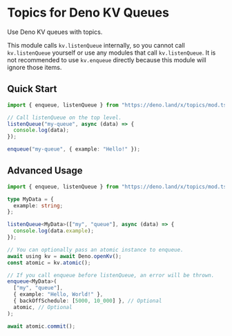 # Topics for Deno KV Queues

Use Deno KV queues with topics.

This module calls `kv.listenQueue` internally, so you cannot call
`kv.listenQueue` yourself or use any modules that call `kv.listenQueue`. It is
not recommended to use `kv.enqueue` directly because this module will ignore
those items.

## Quick Start

```typescript
import { enqueue, listenQueue } from "https://deno.land/x/topics/mod.ts";

// Call listenQueue on the top level.
listenQueue("my-queue", async (data) => {
  console.log(data);
});

enqueue("my-queue", { example: "Hello!" });
```

## Advanced Usage

```typescript
import { enqueue, listenQueue } from "https://deno.land/x/topics/mod.ts";

type MyData = {
  example: string;
};

listenQueue<MyData>(["my", "queue"], async (data) => {
  console.log(data.example);
});

// You can optionally pass an atomic instance to enqueue.
await using kv = await Deno.openKv();
const atomic = kv.atomic();

// If you call enqueue before listenQueue, an error will be thrown.
enqueue<MyData>(
  ["my", "queue"],
  { example: "Hello, World!" },
  { backOffSchedule: [5000, 10_000] }, // Optional
  atomic, // Optional
);

await atomic.commit();
```
